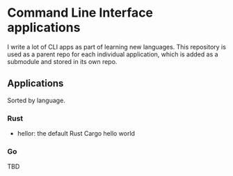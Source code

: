 # Command Line Interface applications 

I write a lot of CLI apps as part of learning new languages. This repository is used as a parent repo for each individual application, which is added as a submodule and stored in its own repo.

## Applications

Sorted by language.

### Rust

- hellor: the default Rust Cargo hello world

### Go

TBD


